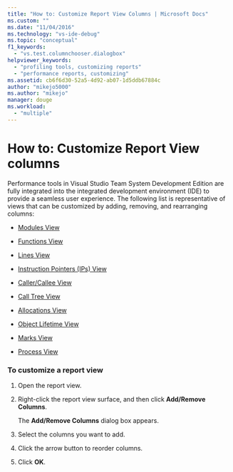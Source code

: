 ```yaml
---
title: "How to: Customize Report View Columns | Microsoft Docs"
ms.custom: ""
ms.date: "11/04/2016"
ms.technology: "vs-ide-debug"
ms.topic: "conceptual"
f1_keywords: 
  - "vs.test.columnchooser.dialogbox"
helpviewer_keywords: 
  - "profiling tools, customizing reports"
  - "performance reports, customizing"
ms.assetid: cb6f6d30-52a5-4d92-ab07-1d5ddb67884c
author: "mikejo5000"
ms.author: "mikejo"
manager: douge
ms.workload: 
  - "multiple"
---
```

# How to: Customize Report View columns
Performance tools in Visual Studio Team System Development Edition  are fully integrated into the integrated development environment (IDE) to provide a seamless user experience. The following list is representative of views that can be customized by adding, removing, and rearranging columns:  
  
-   [Modules View](../profiling/modules-view.md)  
  
-   [Functions View](../profiling/functions-view.md)  
  
-   [Lines View](../profiling/lines-view.md)  
  
-   [Instruction Pointers (IPs) View](../profiling/instruction-pointers-ips-view.md)  
  
-   [Caller/Callee View](../profiling/caller-callee-view.md)  
  
-   [Call Tree View](../profiling/call-tree-view.md)  
  
-   [Allocations View](../profiling/dotnet-memory-allocations-view.md)  
  
-   [Object Lifetime View](../profiling/object-lifetime-view.md)  
  
-   [Marks View](../profiling/marks-view.md)  
  
-   [Process View](../profiling/process-view.md)  
  
### To customize a report view  
  
1.  Open the report view.  
  
2.  Right-click the report view surface, and then click **Add/Remove Columns**.  
  
     The **Add/Remove Columns** dialog box appears.  
  
3.  Select the columns you want to add.  
  
4.  Click the arrow button to reorder columns.  
  
5.  Click **OK**.